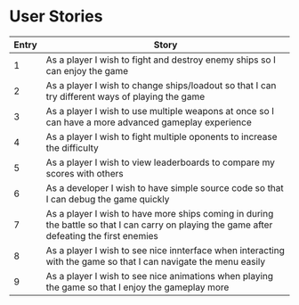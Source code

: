 # User Stories

| Entry | Story |
| --- | --- |
| 1 | As a player I wish to fight and destroy enemy ships so I can enjoy the game |
| 2 | As a player I wish to change ships/loadout so that I can try different ways of playing the game |
| 3 | As a player I wish to use multiple weapons at once so I can have a more advanced gameplay experience |
| 4 | As a player I wish to fight multiple oponents to increase the difficulty |
| 5 | As a player I wish to view leaderboards to compare my scores with others |
| 6 | As a developer I wish to have simple source code so that I can debug the game quickly |
| 7 | As a player I wish to have more ships coming in during the battle so that I can carry on playing the game after defeating the first enemies |
| 8 | As a player I wish to see nice innterface when interacting with the game so that I can navigate the menu easily |
| 9 | As a player I wish to see nice animations when playing the game so that I enjoy the gameplay more |
